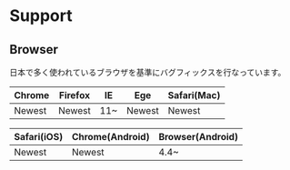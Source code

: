 # Support

## Browser

日本で多く使われているブラウザを基準にバグフィックスを行なっています。

| Chrome | Firefox | IE  | Ege    | Safari(Mac) |
| ------ | ------- | --- | ------ | ----------- |
| Newest | Newest  | 11~ | Newest | Newest      |

| Safari(iOS) | Chrome(Android) | Browser(Android) |
| ----------- | --------------- | ---------------- |
| Newest      | Newest          | 4.4~             |
